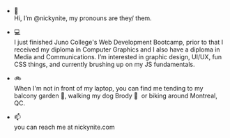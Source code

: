 - 👋 <br />Hi, I’m @nickynite, my pronouns are they/ them.

- 💻 <br />I just finished Juno College's Web Development Bootcamp, prior to that I received my diploma in Computer Graphics and I also have a diploma in Media and Communications. I’m interested in graphic design, UI/UX, fun CSS things, and currently brushing up on my JS fundamentals.

- 🚲 <br />When I'm not in front of my laptop, you can find me tending to my balcony garden 🌱, walking my dog Brody 🐶&nbsp; or biking around Montreal, QC.

- 📫 <br />you can reach me at nickynite.com

<!---
nickynite/nickynite is a ✨ special ✨ repository because its `README.md` (this file) appears on your GitHub profile.
You can click the Preview link to take a look at your changes.
--->
